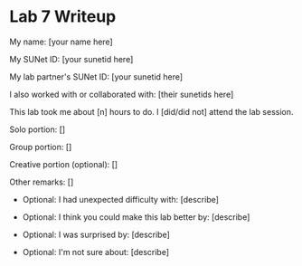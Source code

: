 Lab 7 Writeup
=============

My name: [your name here]

My SUNet ID: [your sunetid here]

My lab partner's SUNet ID: [your sunetid here]

I also worked with or collaborated with: [their sunetids here]

This lab took me about [n] hours to do. I [did/did not] attend the lab session.

Solo portion:
[]

Group portion:
[]

Creative portion (optional):
[]

Other remarks:
[]

- Optional: I had unexpected difficulty with: [describe]

- Optional: I think you could make this lab better by: [describe]

- Optional: I was surprised by: [describe]

- Optional: I'm not sure about: [describe]
